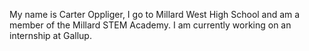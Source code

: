My name is Carter Oppliger, I go to Millard West High School and am a member of the Millard STEM Academy.
I am currently working on an internship at Gallup.
